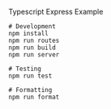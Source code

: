 Typescript Express Example

```
# Development
npm install
npm run routes
npm run build
npm run server

# Testing
npm run test

# Formatting
npm run format
```
